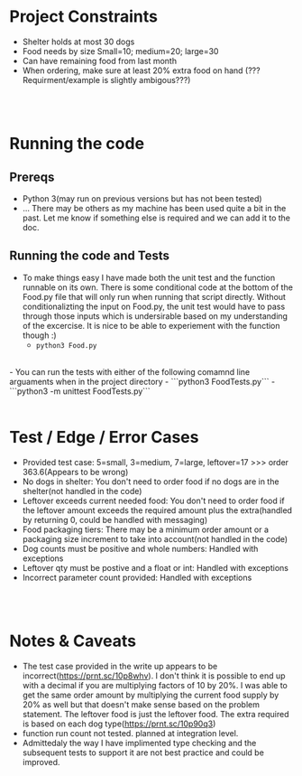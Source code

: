 # Project Constraints
- Shelter holds at most 30 dogs
- Food needs by size Small=10; medium=20; large=30
- Can have remaining food from last month
- When ordering, make sure at least 20% extra food on hand (???Requirment/example is slightly ambigous???)
<br>
<br>

# Running the code
## Prereqs
- Python 3(may run on previous versions but has not been tested)
- ... There may be others as my machine has been used quite a bit in the past. Let me know if something else is required and we can add it to the doc. 

## Running the code and Tests
- To make things easy I have made both the unit test and the function runnable on its own. There is some conditional code at the bottom of the Food.py file that will only run when running that script directly. Without conditionalizting the input on Food.py, the unit test would have to pass through those inputs which is undersirable based on my understanding of the excercise. It is nice to be able to experiement with the function though :)
    - ```python3 Food.py```
<br>
- You can run the tests with either of the following comamnd line arguaments when in the project directory 
    - ```python3 FoodTests.py```
    - ```python3 -m unittest FoodTests.py```
<br>
<br>

# Test / Edge / Error Cases
- Provided test case: 5=small, 3=medium, 7=large, leftover=17 >>> order 363.6(Appears to be wrong)
- No dogs in shelter: You don't need to order food if no dogs are in the shelter(not handled in the code)
- Leftover exceeds current needed food: You don't need to order food if the leftover amount exceeds the required amount plus the extra(handled by returning 0, could be handled with messaging)
- Food packaging tiers: There may be a minimum order amount or a packaging size increment to take into account(not handled in the code)
- Dog counts must be positive and whole numbers: Handled with exceptions
- Leftover qty must be postive and a float or int: Handled with exceptions
- Incorrect parameter count provided: Handled with exceptions

<br>
<br>

# Notes & Caveats
- The test case provided in the write up appears to be incorrect(https://prnt.sc/10p8whv). I don't think it is possible to end up with a decimal if you are multiplying factors of 10 by 20%. I was able to get the same order amount by multiplying the current food supply by 20% as well but that doesn't make sense based on the problem statement. The leftover food is just the leftover food. The extra required is based on each dog type(https://prnt.sc/10p90q3)
- function run count not tested. planned at integration level.
- Admittedaly the way I have implimented type checking and the subsequent tests to support it are not best practice and could be improved.
<br>
<br>
